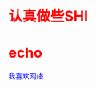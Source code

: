 # 认真做些SHI
<html>
<head>
<style type="text/css">
h1 {color: red}
p {color: blue}
</style>
</head>
<h1>echo</h1>
<p>我喜欢网络</p>
</html>
